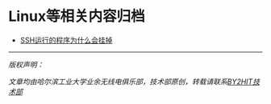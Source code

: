 # Linux等相关内容归档
* [SSH运行的程序为什么会挂掉](/linux/SSH_why_dead.md)




----
<i>
<front color=lime>
版权声明：</p>
文章均由哈尔滨工业大学业余无线电俱乐部，技术部原创，转载请联系<a href=zhaoyuhao@by2hit.net>BY2HIT技术部</a>
</i>